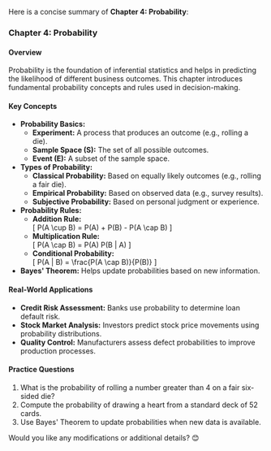 Here is a concise summary of **Chapter 4: Probability**:

### **Chapter 4: Probability**  

#### **Overview**  
Probability is the foundation of inferential statistics and helps in predicting the likelihood of different business outcomes. This chapter introduces fundamental probability concepts and rules used in decision-making.

#### **Key Concepts**  
- **Probability Basics:**  
  - **Experiment:** A process that produces an outcome (e.g., rolling a die).  
  - **Sample Space (S):** The set of all possible outcomes.  
  - **Event (E):** A subset of the sample space.  
- **Types of Probability:**  
  - **Classical Probability:** Based on equally likely outcomes (e.g., rolling a fair die).  
  - **Empirical Probability:** Based on observed data (e.g., survey results).  
  - **Subjective Probability:** Based on personal judgment or experience.  
- **Probability Rules:**  
  - **Addition Rule:**  
    \[ P(A \cup B) = P(A) + P(B) - P(A \cap B) \]  
  - **Multiplication Rule:**  
    \[ P(A \cap B) = P(A) P(B | A) \]  
  - **Conditional Probability:**  
    \[ P(A | B) = \frac{P(A \cap B)}{P(B)} \]  
- **Bayes' Theorem:** Helps update probabilities based on new information.  

#### **Real-World Applications**  
- **Credit Risk Assessment:** Banks use probability to determine loan default risk.  
- **Stock Market Analysis:** Investors predict stock price movements using probability distributions.  
- **Quality Control:** Manufacturers assess defect probabilities to improve production processes.  

#### **Practice Questions**  
1. What is the probability of rolling a number greater than 4 on a fair six-sided die?  
2. Compute the probability of drawing a heart from a standard deck of 52 cards.  
3. Use Bayes' Theorem to update probabilities when new data is available.  

Would you like any modifications or additional details? 😊